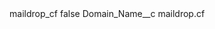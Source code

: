 <?xml version="1.0" encoding="UTF-8"?>
<CustomMetadata xmlns="http://soap.sforce.com/2006/04/metadata" xmlns:xsi="http://www.w3.org/2001/XMLSchema-instance" xmlns:xsd="http://www.w3.org/2001/XMLSchema">
    <label>maildrop_cf</label>
    <protected>false</protected>
    <values>
        <field>Domain_Name__c</field>
        <value xsi:type="xsd:string">maildrop.cf</value>
    </values>
</CustomMetadata>
